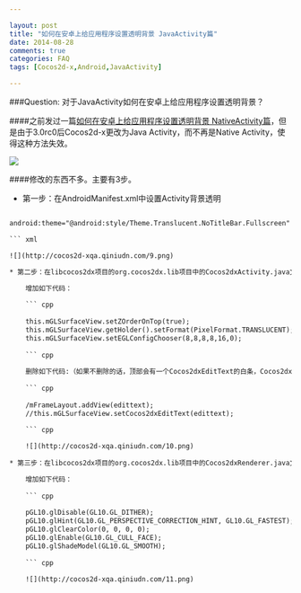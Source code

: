 ```yaml
---

layout: post
title: "如何在安卓上给应用程序设置透明背景 JavaActivity篇"
date: 2014-08-28
comments: true
categories: FAQ
tags: [Cocos2d-x,Android,JavaActivity]

---
```

###Question: 对于JavaActivity如何在安卓上给应用程序设置透明背景？

####之前发过一篇[如何在安卓上给应用程序设置透明背景 NativeActivity篇](http://raozijian.github.io/blog/2014/08/28/QA-01/)，但是由于3.0rc0后Cocos2d-x更改为Java Activity，而不再是Native Activity，使得这种方法失效。

![](http://cocos2d-xqa.qiniudn.com/8.png)

<!-- more -->

####修改的东西不多。主要有3步。

* 第一步：在AndroidManifest.xml中设置Activity背景透明

``` xml

android:theme="@android:style/Theme.Translucent.NoTitleBar.Fullscreen"

``` xml

![](http://cocos2d-xqa.qiniudn.com/9.png)

* 第二步：在libcocos2dx项目的org.cocos2dx.lib项目中的Cocos2dxActivity.java文件中，修改init()方法。

	增加如下代码：
	
	``` cpp
	
	this.mGLSurfaceView.setZOrderOnTop(true);
	this.mGLSurfaceView.getHolder().setFormat(PixelFormat.TRANSLUCENT);
	this.mGLSurfaceView.setEGLConfigChooser(8,8,8,8,16,0);
	
	``` cpp
	
	删除如下代码:（如果不删除的话，顶部会有一个Cocos2dxEditText的白条，Cocos2dxEditText封装了EditText，主要用于TextField，如果程序中有使用到它，那建议更换为EditBox）
	
	``` cpp
	
	/mFrameLayout.addView(edittext);
	//this.mGLSurfaceView.setCocos2dxEditText(edittext);

	``` cpp
	
	![](http://cocos2d-xqa.qiniudn.com/10.png)
	
* 第三步：在libcocos2dx项目的org.cocos2dx.lib项目中的Cocos2dxRenderer.java文件中，修改onSurfaceCreated()方法。

	增加如下代码：
	
	``` cpp
	
	pGL10.glDisable(GL10.GL_DITHER);
	pGL10.glHint(GL10.GL_PERSPECTIVE_CORRECTION_HINT, GL10.GL_FASTEST);
	pGL10.glClearColor(0, 0, 0, 0);
	pGL10.glEnable(GL10.GL_CULL_FACE);
	pGL10.glShadeModel(GL10.GL_SMOOTH);
	
	``` cpp
	
	![](http://cocos2d-xqa.qiniudn.com/11.png)

	







